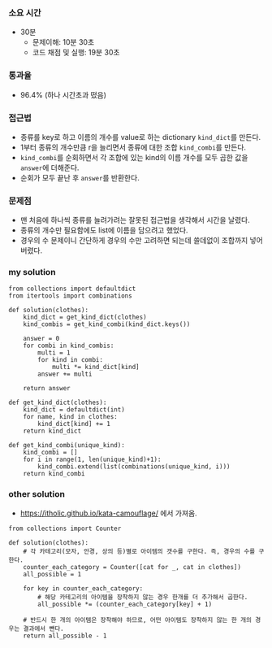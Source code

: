 ### 소요 시간
- 30분
    - 문제이해: 10분 30초
    - 코드 채점 및 실행: 19분 30초

### 통과율
- 96.4% (하나 시간초과 떴음)

### 접근법
- 종류를 key로 하고 이름의 개수를 value로 하는 dictionary `kind_dict`를 만든다.
- 1부터 종류의 개수만큼 r을 늘리면서 종류에 대한 조합 `kind_combi`를 만든다.
- `kind_combi`를 순회하면서 각 조합에 있는 kind의 이름 개수를 모두 곱한 값을 `answer`에 더해준다.
- 순회가 모두 끝난 후 `answer`를 반환한다.

### 문제점
- 맨 처음에 하나씩 종류를 늘려가려는 잘못된 접근법을 생각해서 시간을 날렸다.
- 종류의 개수만 필요함에도 list에 이름을 담으려고 했었다.
- 경우의 수 문제이니 간단하게 경우의 수만 고려하면 되는데 쓸데없이 조합까지 넣어버렸다.

### my solution
```
from collections import defaultdict
from itertools import combinations

def solution(clothes):
    kind_dict = get_kind_dict(clothes)    
    kind_combis = get_kind_combi(kind_dict.keys())
    
    answer = 0
    for combi in kind_combis:
        multi = 1
        for kind in combi:
            multi *= kind_dict[kind]
        answer += multi
    
    return answer
    
def get_kind_dict(clothes):
    kind_dict = defaultdict(int)
    for name, kind in clothes:
        kind_dict[kind] += 1
    return kind_dict

def get_kind_combi(unique_kind):
    kind_combi = []
    for i in range(1, len(unique_kind)+1):
        kind_combi.extend(list(combinations(unique_kind, i)))
    return kind_combi
```

### other solution
- https://itholic.github.io/kata-camouflage/ 에서 가져옴.
```
from collections import Counter

def solution(clothes):
    # 각 카테고리(모자, 안경, 상의 등)별로 아이템의 갯수를 구한다. 즉, 경우의 수를 구한다.
    counter_each_category = Counter([cat for _, cat in clothes])
    all_possible = 1

    for key in counter_each_category:
        # 해당 카테고리의 아이템을 장착하지 않는 경우 한개를 더 추가해서 곱한다.
        all_possible *= (counter_each_category[key] + 1)

    # 반드시 한 개의 아이템은 장착해야 하므로, 어떤 아이템도 장착하지 않는 한 개의 경우는 결과에서 뺀다.
    return all_possible - 1
```

